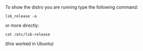 To show the distro you are running type the following command:
```
lsb_release -a
```

or more directly:
```
cat /etc/lsb-release
```

(this worked in Ubuntu)
